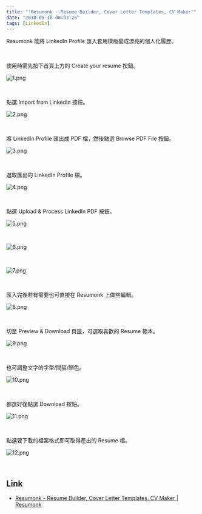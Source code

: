 ```yaml
---
title: "'Resumonk - Resume Builder, Cover Letter Templates, CV Maker'"
date: "2018-05-18 00:03:26"
tags: [LinkedIn]
---
```



Resumonk 能將 LinkedIn Profile 匯入套用模版變成漂亮的個人化履歷。  

<!-- More -->

<br/>


使用時需先按下首頁上方的 Create your resume 按鈕。  

![1.png](1.png)
 
<br/>


點選 Import from LinkedIn 按鈕。  

![2.png](2.png)
 
<br/>


將 LinkedIn Profile 匯出成 PDF 檔，然後點選 Browse PDF File 按鈕。  

![3.png](3.png)
 
<br/>


選取匯出的 LinkedIn Profile 檔。  

![4.png](4.png)
 
<br/>


點選 Upload & Process LinkedIn PDF 按鈕。  

![5.png](5.png)
 
<br/>


![6.png](6.png)
 
<br/>

![7.png](7.png)
 
<br/>


匯入完後若有需要也可直接在 Resumonk 上做些編輯。  

![8.png](8.png)
 
<br/>


切至 Preview & Download 頁籤，可選取喜歡的 Resume 範本。  

![9.png](9.png)
 
<br/>


也可調整文字的字型/間隔/顏色。

![10.png](10.png)
 
<br/>


都選好後點選 Download 按鈕。  

![11.png](11.png)
 
<br/>


點選要下載的檔案格式即可取得產出的 Resume 檔。  

![12.png](12.png)
 
<br/>


Link
----
* [Resumonk - Resume Builder, Cover Letter Templates, CV Maker | Resumonk](https://www.resumonk.com/)
